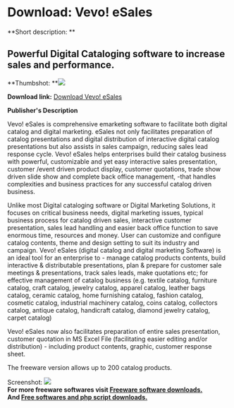 # Download: Vevo! eSales

**Short description: **

## Powerful Digital Cataloging software to increase sales and performance.

  
**Thumbshot: **![](http://www.freewarefiles.com/screenshot/vevoesales_md.gif)   
  
**Download link:** [Download Vevo! eSales](http://freesoftwares.boysofts.com/Vevo-ESales_program_14867.html)  
  

**Publisher's Description**  
  

Vevo! eSales is comprehensive emarketing software to facilitate both digital
catalog and digital marketing. eSales not only facilitates preparation of
catalog presentations and digital distribution of interactive digital catalog
presentations but also assists in sales campaign, reducing sales lead response
cycle. Vevo! eSales helps enterprises build their catalog business with
powerful, customizable and yet easy interactive sales presentation, customer
/event driven product display, customer quotations, trade show driven slide
show and complete back office management, -that handles complexities and
business practices for any successful catalog driven business.

Unlike most Digital cataloging software or Digital Marketing Solutions, it
focuses on critical business needs, digital marketing issues, typical business
process for catalog driven sales, interactive customer presentation, sales
lead handling and easier back office function to save enormous time, resources
and money. User can customize and configure catalog contents, theme and design
setting to suit its industry and campaign. Vevo! eSales (digital catalog and
digital marketing Software) is an ideal tool for an enterprise to - manage
catalog products contents, build interactive & distributable presentations,
plan & prepare for customer sale meetings & presentations, track sales leads,
make quotations etc; for effective management of catalog business (e.g.
textile catalog, furniture catalog, craft catalog, jewelry catalog, apparel
catalog, leather bags catalog, ceramic catalog, home furnishing catalog,
fashion catalog, cosmetic catalog, industrial machinery catalog, coins
catalog, collectors catalog, antique catalog, handicraft catalog, diamond
jewelry catalog, carpet catalog)

Vevo! eSales now also facilitates preparation of entire sales presentation,
customer quotation in MS Excel File (facilitating easier editing and/or
distribution) - including product contents, graphic, customer response sheet.

The freeware version allows up to 200 catalog products.

  
  
Screenshot: ![](http://www.freewarefiles.com/screenshot/vevoesales.gif)  
**For more freeware softwares visit [Freeware software downloads.](http://freesoftwares.boysofts.com/)**   
**And [Free softwares and php script downloads.](http://www.boysofts.com/)**

